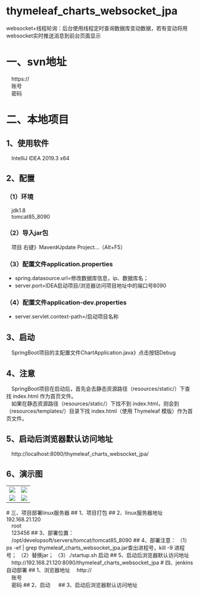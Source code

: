 # thymeleaf_charts_websocket_jpa
websocket+线程轮询：后台使用线程定时查询数据库变动数据，若有变动将用websocket实时推送消息到前台页面显示

# 一、svn地址
&emsp;https://
<br/>&emsp;账号
<br/>&emsp;密码
# 二、本地项目
## 1、使用软件
&emsp;IntelliJ IDEA 2019.3 x64
## 2、配置
### （1）环境
&emsp;jdk1.8
<br/>&emsp;tomcat85_8090
### （2）导入jar包
&emsp;项目 右键》Maven》Update Project...（Alt+F5）
### （3）配置文件application.properties
* spring.datasource.url=修改数据库信息，ip、数据库名；
* server.port=IDEA启动项目/浏览器访问项目地址中的端口号8090
### （4）配置文件application-dev.properties
* server.servlet.context-path=/启动项目名称
## 3、启动
&emsp;SpringBoot项目的主配置文件ChartApplication.java》点击按钮Debug
## 4、注意
&emsp;SpringBoot项目在启动后，首先会去静态资源路径（resources/static/）下查找 index.html 作为首页文件。
<br/>&emsp;如果在静态资源路径（resources/static/）下找不到 index.html，则会到（resources/templates/）目录下找 index.html（使用 Thymeleaf 模版）作为首页文件。
## 5、启动后浏览器默认访问地址
&emsp;http://localhost:8090/thymeleaf_charts_websocket_jpa/
## 6、演示图
<table>
    <tr>
        <td><img src="![首页](static/images/indexPic.png)"/></td>
        <td><img src="https://oscimg.oschina.net/oscnet/1cbcf0e6f257c7d3a063c0e3f2ff989e4b3.jpg"/></td>
    </tr>
    <tr>
        <td><img src="https://oscimg.oschina.net/oscnet/up-8074972883b5ba0622e13246738ebba237a.png"/></td>
        <td><img src="https://oscimg.oschina.net/oscnet/up-9f88719cdfca9af2e58b352a20e23d43b12.png"/></td>
    </tr>
</table>
# 三、项目部署linux服务器
## 1、项目打包
## 2、linux服务器地址
&emsp;192.168.21.120
<br/>&emsp;root
<br/>&emsp;123456
## 3、部署位置：
&emsp;/opt/developsoft/servers/tomcat/tomcat85_8090
## 4、部署注意：
	（1）ps -ef | grep thymeleaf_charts_websocket_jpa.jar查出进程号，kill -9 进程号；
	（2）替换jar；
	（3）./startup.sh 启动
## 5、启动后浏览器默认访问地址
&emsp;http://192.168.21.120:8090/thymeleaf_charts_websocket_jpa
# 四、jenkins自动部署
## 1、浏览器地址
&emsp;http://
<br/>&emsp;账号
<br/>&emsp;密码
## 2、启动
&emsp; 
## 3、启动后浏览器默认访问地址
&emsp;
